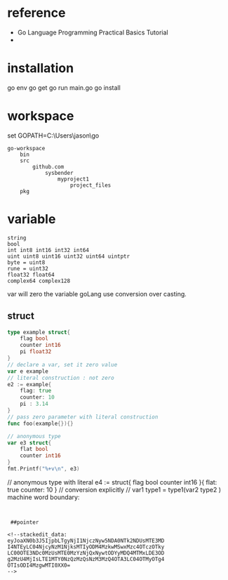 
# reference
 

*   Go Language Programming Practical Basics Tutorial 
* 

# installation

go env
go get
go run main.go
go install

# workspace


set GOPATH=C:\Users\jason\go

```
go-workspace
	bin
	src
		github.com
			sysbender
				myproject1
					project_files
	pkg
```

# variable

```
string
bool
int int8 int16 int32 int64
uint uint8 uint16 uint32 uint64 uintptr
byte = uint8
rune = uint32
float32 float64
complex64 complex128
```
var will zero the variable
goLang use conversion over casting.
## struct
```go
type example struct{
	flag bool
	counter int16
	pi float32
}
// declare a var, set it zero value
var e example
// literal construction : not zero
e2 := example{
	flag: true
	counter: 10
	pi : 3.14
}
// pass zero parameter with literal construction
func foo(example{}){}

// anonymous type
var e3 struct{
	flat bool
	counter int16
}
fmt.Printf("%+v\n", e3)
```

// anonymous type with literal 
e4 := struct{
	flag bool
	counter int16
}{
	flat: true
	counter: 10
}
// conversion explicitly
// var1 type1 = type1(var2 type2 )
machine word boundary:
```

 
 ##pointer 
 
<!--stackedit_data:
eyJoaXN0b3J5IjpbLTgyNjI1NjczNyw5NDA0NTk2NDUsMTE3MD
I4NTEyLC04NjcyNzM1NjksMTIyODM4MzkwMSwxMzc4OTczOTky
LC00OTE3NDc0MzUsMTE0MzYzNjQxNywtODYyMDQ4MTMxLDE3OD
g2MzU4MjIsLTE1MTY0NzQzMzQsNzM3MzQ4OTA3LC04OTMyOTg4
OTIsODI4MzgwMTI0XX0=
-->